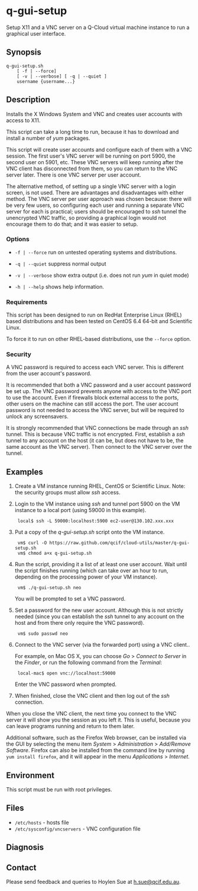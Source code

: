 q-gui-setup
===========

Setup X11 and a VNC server on a Q-Cloud virtual machine instance to
run a graphical user interface.

Synopsis
--------

    q-gui-setup.sh
        [ -f | --force]
        [ -v | --verbose] [ -q | --quiet ]
        username {username...}

Description
-----------

Installs the X Windows System and VNC and creates user accounts
with access to X11.

This script can take a long time to run, because it has to download
and install a number of _yum_ packages.

This script will create user accounts and configure each of them with
a VNC session. The first user's VNC server will be running on port
5900, the second user on 5901, etc. These VNC servers will keep
running after the VNC client has disconnected from them, so you can
return to the VNC server later. There is one VNC server per user
account.

The alternative method, of setting up a single VNC server with a login
screen, is not used. There are advantages and disadvantages with
either method. The VNC server per user approach was chosen because:
there will be very few users, so configuring each user and running a
separate VNC server for each is practical; users should be encouraged
to _ssh_ tunnel the unencrypted VNC traffic, so providing a graphical
login would not encourage them to do that; and it was easier to setup.

### Options

- `-f | --force` run on untested operating systems and distributions.

- `-q | --quiet` suppress normal output

- `-v | --verbose` show extra output (i.e. does not run _yum_ in quiet mode)

- `-h | --help` shows help information.

### Requirements

This script has been designed to run on RedHat Enterprise Linux (RHEL)
based distributions and has been tested on CentOS 6.4 64-bit and
Scientific Linux.

To force it to run on other RHEL-based distributions, use the `--force` option.

### Security

A VNC password is required to access each VNC server. This is different from
the user account's password.

It is recommended that both a VNC password and a user account password
be set up. The VNC password prevents anyone with access to the VNC
port to use the account. Even if firewalls block external access to
the ports, other users on the machine can still access the port. The
user account password is not needed to access the VNC server, but will
be required to unlock any screensavers.

It is strongly recommended that VNC connections be made through an
_ssh_ tunnel. This is because VNC traffic is not encrypted. First,
establish a _ssh_ tunnel to any account on the host (it can be, but
does not have to be, the same account as the VNC server). Then connect
to the VNC server over the tunnel.


Examples
--------

1. Create a VM instance running RHEL, CentOS or Scientific
   Linux. Note: the security groups must allow _ssh_ access.

2. Login to the VM instance using _ssh_ and tunnel port 5900 on the VM
   instance to a local port (using 59000 in this example).

        local$ ssh -L 59000:localhost:5900 ec2-user@130.102.xxx.xxx

3. Put a copy of the _q-gui-setup.sh_ script onto the VM instance.

        vm$ curl -O https://raw.github.com/qcif/cloud-utils/master/q-gui-setup.sh
        vm$ chmod a+x q-gui-setup.sh

4. Run the script, providing it a list of at least one user account.
   Wait until the script finishes running (which can take over an hour
   to run, depending on the processing power of your VM instance).

        vm$ ./q-gui-setup.sh neo

    You will be prompted to set a VNC password.

5. Set a password for the new user account. Although this is not
   strictly needed (since you can establish the _ssh_ tunnel
   to any account on the host and from there only require the
   VNC password).

        vm$ sudo passwd neo

6. Connect to the VNC server (via the forwarded port) using a VNC client..

    For example, on Mac OS X, you can choose _Go_ > _Connect to Server_
    in the _Finder_, or run the following command from the _Terminal_:

        local-mac$ open vnc://localhost:59000

     Enter the VNC password when prompted.

7. When finished, close the VNC client and then log out of the _ssh_
   connection.

When you close the VNC client, the next time you connect to the VNC server
it will show you the session as you left it. This is useful, because
you can leave programs running and return to them later.

Additional software, such as the Firefox Web browser, can be installed
via the GUI by selecting the menu item _System_ > _Administration_ >
_Add/Remove Software_.  Firefox can also be installed from the command
line by running `yum install firefox`, and it will appear in the menu
_Applications_ > _Internet_.

Environment
-----------

This script must be run with root privileges.

Files
-----

- `/etc/hosts` - hosts file
- `/etc/sysconfig/vncservers` - VNC configuration file

Diagnosis
---------

Contact
-------

Please send feedback and queries to Hoylen Sue at <h.sue@qcif.edu.au>.
